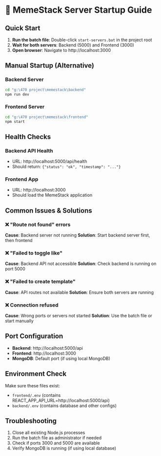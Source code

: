 # 🚀 MemeStack Server Startup Guide

## Quick Start
1. **Run the batch file**: Double-click `start-servers.bat` in the project root
2. **Wait for both servers**: Backend (5000) and Frontend (3000)
3. **Open browser**: Navigate to http://localhost:3000

## Manual Startup (Alternative)

### Backend Server
```bash
cd "g:\470 project\memestack\backend"
npm run dev
```

### Frontend Server  
```bash
cd "g:\470 project\memestack\frontend"
npm start
```

## Health Checks

### Backend API Health
- URL: http://localhost:5000/api/health
- Should return: `{"status": "ok", "timestamp": "..."}`

### Frontend App
- URL: http://localhost:3000
- Should load the MemeStack application

## Common Issues & Solutions

### ❌ "Route not found" errors
**Cause**: Backend server not running
**Solution**: Start backend server first, then frontend

### ❌ "Failed to toggle like"
**Cause**: Backend API not accessible
**Solution**: Check backend is running on port 5000

### ❌ "Failed to create template"
**Cause**: API routes not available
**Solution**: Ensure both servers are running

### ❌ Connection refused
**Cause**: Wrong ports or servers not started
**Solution**: Use the batch file or start manually

## Port Configuration
- **Backend**: http://localhost:5000/api
- **Frontend**: http://localhost:3000
- **MongoDB**: Default port (if using local MongoDB)

## Environment Check
Make sure these files exist:
- `frontend/.env` (contains REACT_APP_API_URL=http://localhost:5000/api)
- `backend/.env` (contains database and other configs)

## Troubleshooting
1. Close all existing Node.js processes
2. Run the batch file as administrator if needed
3. Check if ports 3000 and 5000 are available
4. Verify MongoDB is running (if using local database)

